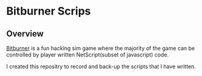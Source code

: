 # Bitburner Scrips

## Overview 

[Bitburner](https://store.steampowered.com/app/1812820/Bitburner/) is a fun hacking sim game where the majority of the game can be controlled by player written NetScript(subset of javascript) code.

I created this repositry to record and back-up the scripts that I have written.